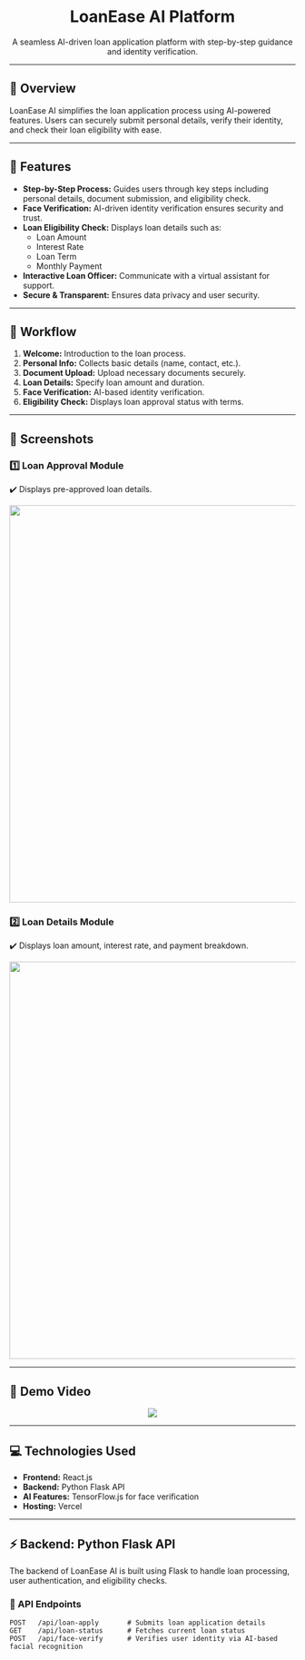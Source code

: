 <h1 align="center">LoanEase AI Platform</h1>

<p align="center">
  A seamless AI-driven loan application platform with step-by-step guidance and identity verification.
</p>

---

## 🚀 Overview
<p>LoanEase AI simplifies the loan application process using AI-powered features. Users can securely submit personal details, verify their identity, and check their loan eligibility with ease.</p>

---

## 🌟 Features
<ul>
  <li><strong>Step-by-Step Process:</strong> Guides users through key steps including personal details, document submission, and eligibility check.</li>
  <li><strong>Face Verification:</strong> AI-driven identity verification ensures security and trust.</li>
  <li><strong>Loan Eligibility Check:</strong> Displays loan details such as:
    <ul>
      <li>Loan Amount</li>
      <li>Interest Rate</li>
      <li>Loan Term</li>
      <li>Monthly Payment</li>
    </ul>
  </li>
  <li><strong>Interactive Loan Officer:</strong> Communicate with a virtual assistant for support.</li>
  <li><strong>Secure & Transparent:</strong> Ensures data privacy and user security.</li>
</ul>

---

## 🔗 Workflow
<ol>
  <li><strong>Welcome:</strong> Introduction to the loan process.</li>
  <li><strong>Personal Info:</strong> Collects basic details (name, contact, etc.).</li>
  <li><strong>Document Upload:</strong> Upload necessary documents securely.</li>
  <li><strong>Loan Details:</strong> Specify loan amount and duration.</li>
  <li><strong>Face Verification:</strong> AI-based identity verification.</li>
  <li><strong>Eligibility Check:</strong> Displays loan approval status with terms.</li>
</ol>

---

## 📸 Screenshots

<h3>1️⃣ Loan Approval Module</h3>
<p>✔️ Displays pre-approved loan details.</p>
<p align="center">
  <img src="https://drive.google.com/uc?export=view&id=1uGpcSaJsiOHKm6bbLlAQyYjWFSGv_CFK" width="700px">
</p>

<h3>2️⃣ Loan Details Module</h3>
<p>✔️ Displays loan amount, interest rate, and payment breakdown.</p>
<p align="center">
  <img src="https://drive.google.com/uc?export=view&id=1zJctPLOdDXY3WxcNuVfKKb-t4mtJkjJx" width="700px">
</p>

---

## 🎥 Demo Video
<p align="center">
  <a href="https://drive.google.com/file/d/1Z43DheHovO6oUlue-6T2ggivtq_5Vz0h/view?usp=sharing">
    <img src="https://img.shields.io/badge/Watch%20Demo-Click%20Here-blue?style=for-the-badge&logo=youtube">
  </a>
</p>

---

## 💻 Technologies Used
<ul>
  <li><strong>Frontend:</strong> React.js</li>
  <li><strong>Backend:</strong> Python Flask API</li>
  <li><strong>AI Features:</strong> TensorFlow.js for face verification</li>
  <li><strong>Hosting:</strong> Vercel</li>
</ul>

---

## ⚡ Backend: Python Flask API
<p>The backend of LoanEase AI is built using Flask to handle loan processing, user authentication, and eligibility checks.</p>

### 🔧 API Endpoints
```plaintext
POST   /api/loan-apply       # Submits loan application details
GET    /api/loan-status      # Fetches current loan status
POST   /api/face-verify      # Verifies user identity via AI-based facial recognition
